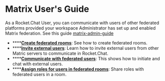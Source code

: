# Matrix User's Guide

As a Rocket.Chat User, you can communicate with users of other federated platforms provided your workspace Administrator has set up and enabled Matrix federation. See this guide [matrix-admin-guide](../matrix-admin-guide/ "mention")

* ****[**Create federated rooms**](create-a-federated-rooms.md): See how to create federated rooms.
* ****[**Invite external users**](invite-external-users-to-your-rocket.chat-server.md): Learn how to invite external users from other Matric servers to communicate in Rocket.Chat.
* ****[**Communicate with federated users**](communicate-with-a-federated-user.md): This shows how to initiate and chat with external users.
* ****[**Assign roles for users in federated rooms**](assign-roles-for-users-in-federated-rooms.md): Share roles with federated users in a room.
